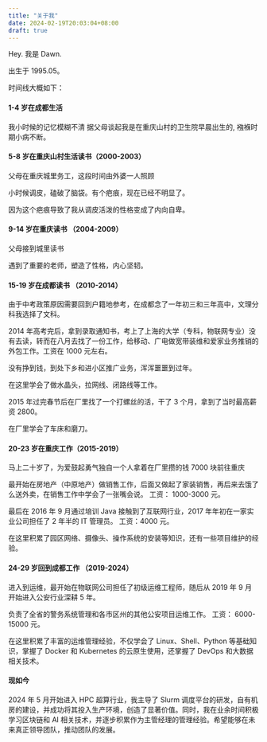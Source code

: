 ```yaml
---
title: "关于我"
date: 2024-02-19T20:03:04+08:00
draft: true
---
```


Hey. 我是 Dawn.

出生于 1995.05。

时间线大概如下：

#### 1-4 岁在成都生活

我小时候的记忆模糊不清
据父母谈起我是在重庆山村的卫生院早晨出生的,
襁褓时期小病不断。

#### 5-8 岁在重庆山村生活读书（2000-2003）

父母在重庆城里务工，这段时间由外婆一人照顾

小时候调皮，磕破了脑袋。有个疤痕，现在已经不明显了。

因为这个疤痕导致了我从调皮活泼的性格变成了内向自卑。

#### 9-14 岁在重庆读书 （2004-2009）

父母接到城里读书

遇到了重要的老师，塑造了性格，内心坚韧。

#### 15-19 岁在成都读书 （2010-2014）

由于中考政策原因需要回到户籍地参考，在成都念了一年初三和三年高中，文理分科我选择了文科。

2014 年高考完后，拿到录取通知书，考上了上海的大学（专科，物联网专业）没有去读，转而在八月去找了一份工作，给移动、广电做宽带装维和爱家业务推销的外包工作。工资在 1000 元左右。

没有挣到钱，到处下乡和进小区推广业务，浑浑噩噩到过年。

在这里学会了做水晶头，拉网线、闭路线等工作。

2015 年过完春节后在厂里找了一个打螺丝的活，干了 3 个月，拿到了当时最高薪资 2800。

在厂里学会了车床和磨刀。

#### 20-23 岁在重庆工作（2015-2019）

马上二十岁了，为爱鼓起勇气独自一个人拿着在厂里攒的钱 7000 块前往重庆

最开始在房地产（中原地产）做销售工作，后面又做起了家装销售，再后来去饿了么送外卖，在销售工作中学会了一张嘴会说。 工资： 1000-3000 元。

最后在 2016 年 9 月通过培训 Java 接触到了互联网行业，2017 年年初在一家实业公司担任了 2 年半的 IT 管理员。 工资：4000 元。

在这里积累了园区网络、摄像头、操作系统的安装等知识，还有一些项目维护的经验。

#### 24-29 岁回到成都工作 （2019-2024）

进入到运维，最开始在物联网公司担任了初级运维工程师，随后从 2019 年 9 月开始进入公安行业深耕 5 年。

负责了全省的警务系统管理和各市区州的其他公安项目运维工作。 工资： 6000-15000 元。

在这里积累了丰富的运维管理经验，不仅学会了 Linux、Shell、Python 等基础知识，掌握了 Docker 和 Kubernetes 的云原生使用，还掌握了 DevOps 和大数据相关技术。

#### 现如今

2024 年 5 月开始进入 HPC 超算行业，我主导了 Slurm 调度平台的研发，自有机房的建设，并成功将其投入生产环境，创造了显著价值。同时，我在业余时间积极学习区块链和 AI 相关技术，并逐步积累作为主管经理的管理经验。希望能够在未来真正领导团队，推动团队的发展。
